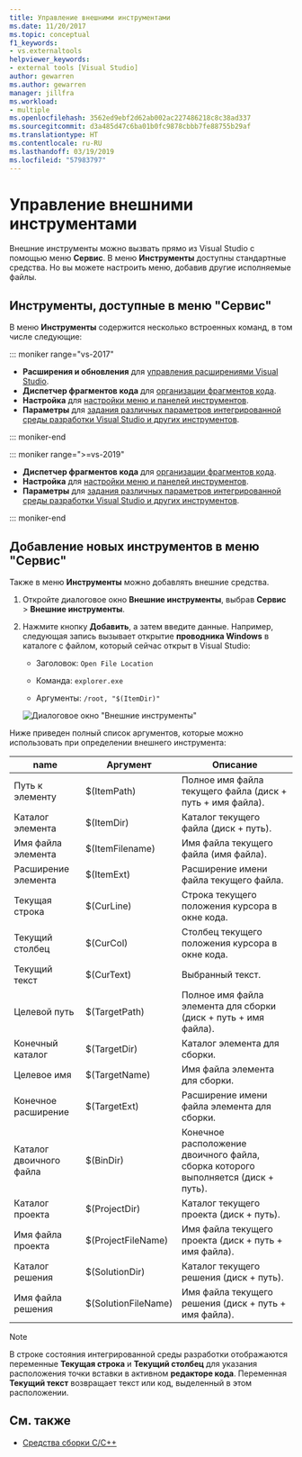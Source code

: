 ```yaml
---
title: Управление внешними инструментами
ms.date: 11/20/2017
ms.topic: conceptual
f1_keywords:
- vs.externaltools
helpviewer_keywords:
- external tools [Visual Studio]
author: gewarren
ms.author: gewarren
manager: jillfra
ms.workload:
- multiple
ms.openlocfilehash: 3562ed9ebf2d62ab002ac227486218c8c38ad337
ms.sourcegitcommit: d3a485d47c6ba01b0fc9878cbbb7fe88755b29af
ms.translationtype: HT
ms.contentlocale: ru-RU
ms.lasthandoff: 03/19/2019
ms.locfileid: "57983797"
---
```

# <a name="manage-external-tools"></a>Управление внешними инструментами

Внешние инструменты можно вызвать прямо из Visual Studio с помощью меню **Сервис**. В меню **Инструменты** доступны стандартные средства. Но вы можете настроить меню, добавив другие исполняемые файлы.

## <a name="tools-available-on-the-tools-menu"></a>Инструменты, доступные в меню "Сервис"

В меню **Инструменты** содержится несколько встроенных команд, в том числе следующие:

::: moniker range="vs-2017"

* **Расширения и обновления** для [управления расширениями Visual Studio](finding-and-using-visual-studio-extensions.md).
* **Диспетчер фрагментов кода** для [организации фрагментов кода](code-snippets.md).
* **Настройка** для [настройки меню и панелей инструментов](how-to-customize-menus-and-toolbars-in-visual-studio.md).
* **Параметры** для [задания различных параметров интегрированной среды разработки Visual Studio и других инструментов](reference/options-dialog-box-visual-studio.md).

::: moniker-end

::: moniker range=">=vs-2019"

* **Диспетчер фрагментов кода** для [организации фрагментов кода](code-snippets.md).
* **Настройка** для [настройки меню и панелей инструментов](how-to-customize-menus-and-toolbars-in-visual-studio.md).
* **Параметры** для [задания различных параметров интегрированной среды разработки Visual Studio и других инструментов](reference/options-dialog-box-visual-studio.md).

::: moniker-end

## <a name="add-new-tools-to-the-tools-menu"></a>Добавление новых инструментов в меню "Сервис"

Также в меню **Инструменты** можно добавлять внешние средства.

1. Откройте диалоговое окно **Внешние инструменты**, выбрав **Сервис** > **Внешние инструменты**.

1. Нажмите кнопку **Добавить**, а затем введите данные. Например, следующая запись вызывает открытие **проводника Windows** в каталоге с файлом, который сейчас открыт в Visual Studio:

   * Заголовок: `Open File Location`

   * Команда: `explorer.exe`

   * Аргументы: `/root, "$(ItemDir)"`

   ![Диалоговое окно "Внешние инструменты"](media/external-tools-dialog.png)

Ниже приведен полный список аргументов, которые можно использовать при определении внешнего инструмента:

|name|Аргумент|Описание|
|----------|--------------|-----------------|
|Путь к элементу|$(ItemPath)|Полное имя файла текущего файла (диск + путь + имя файла).|
|Каталог элемента|$(ItemDir)|Каталог текущего файла (диск + путь).|
|Имя файла элемента|$(ItemFilename)|Имя файла текущего файла (имя файла).|
|Расширение элемента|$(ItemExt)|Расширение имени файла текущего файла.|
|Текущая строка|$(CurLine)|Строка текущего положения курсора в окне кода.|
|Текущий столбец|$(CurCol)|Столбец текущего положения курсора в окне кода.|
|Текущий текст|$(CurText)|Выбранный текст.|
|Целевой путь|$(TargetPath)|Полное имя файла элемента для сборки (диск + путь + имя файла).|
|Конечный каталог|$(TargetDir)|Каталог элемента для сборки.|
|Целевое имя|$(TargetName)|Имя файла элемента для сборки.|
|Конечное расширение|$(TargetExt)|Расширение имени файла элемента для сборки.|
|Каталог двоичного файла|$(BinDir)|Конечное расположение двоичного файла, сборка которого выполняется (диск + путь).|
|Каталог проекта|$(ProjectDir)|Каталог текущего проекта (диск + путь).|
|Имя файла проекта|$(ProjectFileName)|Имя файла текущего проекта (диск + путь + имя файла).|
|Каталог решения|$(SolutionDir)|Каталог текущего решения (диск + путь).|
|Имя файла решения|$(SolutionFileName)|Имя файла текущего решения (диск + путь + имя файла).|

> [!NOTE]
> В строке состояния интегрированной среды разработки отображаются переменные **Текущая строка** и **Текущий столбец** для указания расположения точки вставки в активном **редакторе кода**. Переменная **Текущий текст** возвращает текст или код, выделенный в этом расположении.

## <a name="see-also"></a>См. также

- [Средства сборки С/C++](/cpp/build/reference/c-cpp-build-tools)
